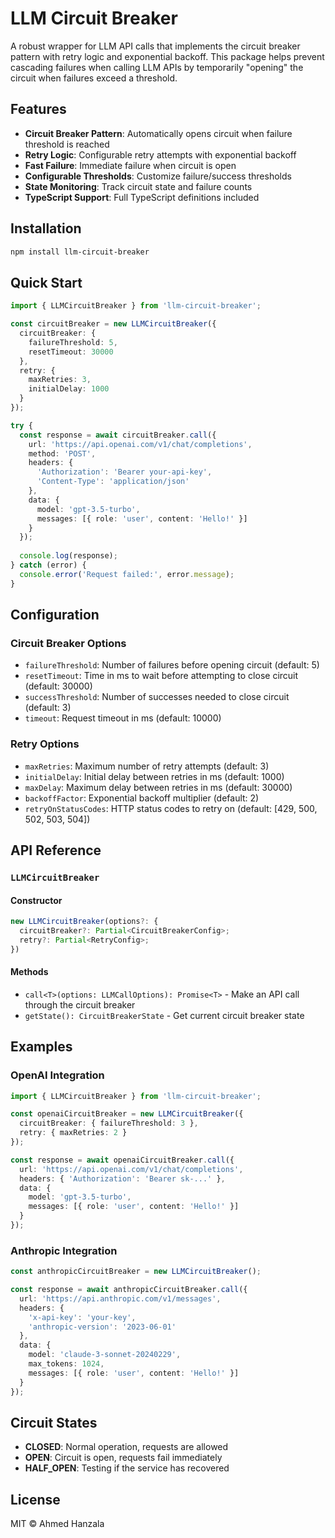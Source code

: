 # LLM Circuit Breaker

A robust wrapper for LLM API calls that implements the circuit breaker pattern with retry logic and exponential backoff. This package helps prevent cascading failures when calling LLM APIs by temporarily "opening" the circuit when failures exceed a threshold.

## Features

-  **Circuit Breaker Pattern**: Automatically opens circuit when failure threshold is reached
-  **Retry Logic**: Configurable retry attempts with exponential backoff
-  **Fast Failure**: Immediate failure when circuit is open
-  **Configurable Thresholds**: Customize failure/success thresholds
-  **State Monitoring**: Track circuit state and failure counts
-  **TypeScript Support**: Full TypeScript definitions included

## Installation

```bash
npm install llm-circuit-breaker
```

## Quick Start

```typescript
import { LLMCircuitBreaker } from 'llm-circuit-breaker';

const circuitBreaker = new LLMCircuitBreaker({
  circuitBreaker: {
    failureThreshold: 5,
    resetTimeout: 30000
  },
  retry: {
    maxRetries: 3,
    initialDelay: 1000
  }
});

try {
  const response = await circuitBreaker.call({
    url: 'https://api.openai.com/v1/chat/completions',
    method: 'POST',
    headers: {
      'Authorization': 'Bearer your-api-key',
      'Content-Type': 'application/json'
    },
    data: {
      model: 'gpt-3.5-turbo',
      messages: [{ role: 'user', content: 'Hello!' }]
    }
  });
  
  console.log(response);
} catch (error) {
  console.error('Request failed:', error.message);
}
```

## Configuration

### Circuit Breaker Options

- `failureThreshold`: Number of failures before opening circuit (default: 5)
- `resetTimeout`: Time in ms to wait before attempting to close circuit (default: 30000)
- `successThreshold`: Number of successes needed to close circuit (default: 3)
- `timeout`: Request timeout in ms (default: 10000)

### Retry Options

- `maxRetries`: Maximum number of retry attempts (default: 3)
- `initialDelay`: Initial delay between retries in ms (default: 1000)
- `maxDelay`: Maximum delay between retries in ms (default: 30000)
- `backoffFactor`: Exponential backoff multiplier (default: 2)
- `retryOnStatusCodes`: HTTP status codes to retry on (default: [429, 500, 502, 503, 504])

## API Reference

### `LLMCircuitBreaker`

#### Constructor

```typescript
new LLMCircuitBreaker(options?: {
  circuitBreaker?: Partial<CircuitBreakerConfig>;
  retry?: Partial<RetryConfig>;
})
```

#### Methods

- `call<T>(options: LLMCallOptions): Promise<T>` - Make an API call through the circuit breaker
- `getState(): CircuitBreakerState` - Get current circuit breaker state

## Examples

### OpenAI Integration

```typescript
import { LLMCircuitBreaker } from 'llm-circuit-breaker';

const openaiCircuitBreaker = new LLMCircuitBreaker({
  circuitBreaker: { failureThreshold: 3 },
  retry: { maxRetries: 2 }
});

const response = await openaiCircuitBreaker.call({
  url: 'https://api.openai.com/v1/chat/completions',
  headers: { 'Authorization': 'Bearer sk-...' },
  data: {
    model: 'gpt-3.5-turbo',
    messages: [{ role: 'user', content: 'Hello!' }]
  }
});
```

### Anthropic Integration

```typescript
const anthropicCircuitBreaker = new LLMCircuitBreaker();

const response = await anthropicCircuitBreaker.call({
  url: 'https://api.anthropic.com/v1/messages',
  headers: { 
    'x-api-key': 'your-key',
    'anthropic-version': '2023-06-01'
  },
  data: {
    model: 'claude-3-sonnet-20240229',
    max_tokens: 1024,
    messages: [{ role: 'user', content: 'Hello!' }]
  }
});
```

## Circuit States

- **CLOSED**: Normal operation, requests are allowed
- **OPEN**: Circuit is open, requests fail immediately
- **HALF_OPEN**: Testing if the service has recovered

## License

MIT © Ahmed Hanzala